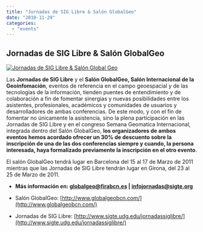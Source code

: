 ```yaml
---
title: "Jornadas de SIG Libre & Salón GlobalGeo"
date: "2010-11-29"
categories: 
  - "events"
---
```


## Jornadas de SIG Libre & Salón GlobalGeo

[![Jornadas de SIG Libre & Salón Global Geo](http://geomaticblog.files.wordpress.com/2010/11/logo_conjunt.jpg?w=300 "Jornadas de SIG Libre & Salón Global Geo")](http://geomaticblog.files.wordpress.com/2010/11/logo_conjunt.jpg)

Las **Jornadas de SIG Libre** y el **Salón GlobalGeo, Salón Internacional de la Geoinfomación**, eventos de referencia en el campo geoespacial y de las tecnologías de la información, tienden puentes de entendimiento y de colaboración a fin de fomentar sinergias y nuevas posibilidades entre los asistentes, profesionales, académicos y comunidades de usuarios y desarrolladores de ambas conferencias. De este modo, y con el fin de fomentar no únicamente la asistencia, sino la plena participación en las Jornadas de SIG Libre y en el congreso Semana Geomatica Internacional, integrada dentro del Salón GlobalGeo, **los organizadores de ambos eventos hemos acordado ofrecer un 30% de descuento sobre la inscripción de una de las dos conferencias siempre y cuando, la persona interesada, haya formalizado previamente la inscripción en el otro evento**.

El salón GlobalGeo tendrá lugar en Barcelona del 15 al 17 de Marzo de 2011 mientras que las Jornadas de SIG Libre tendrán lugar en Girona, del 23 al 25 de Marzo de 2011.

- **Más información en: [globalgeo@firabcn.es](mailto:globalgeo@firabcn.es) | [infojornadas@sigte.org](mailto:infojornadas@sigte.org)**

- Salón GlobalGeo: [http://www.globalgeobcn.com/](http://www.globalgeobcn.com/)
- Jornadas de SIG Libre: [http://www.sigte.udg.edu/jornadassiglibre/](http://www.sigte.udg.edu/jornadassiglibre/)
